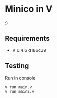 # Minico in V

:)

## Requirements

- V 0.4.6 d186c39

## Testing

Run in console

```
v run main.v
v run main2.v
```
